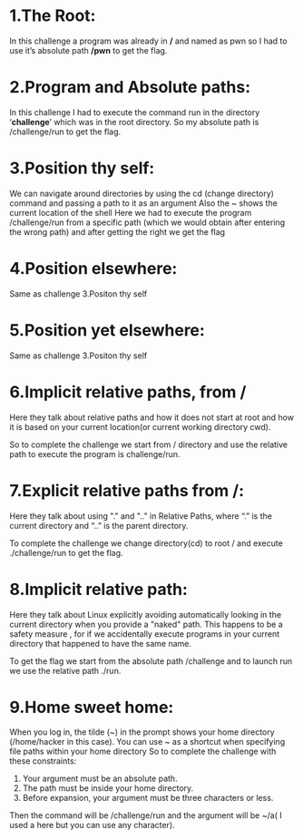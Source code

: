 # 1.The Root:
In this challenge a program was already in **/** and named as pwn so I had to use it’s absolute path **/pwn** to get the flag.
# 2.Program and Absolute paths:
In this challenge I had to execute the command run in the directory ‘**challenge**’ which was in the root directory. So my absolute path is  /challenge/run to get the flag.
# 3.Position thy self:
We can navigate around directories by using the cd (change directory) command and passing a path to it as an argument
Also the   ~   shows the current location of the shell
Here we had to execute the program /challenge/run from a specific path (which we would obtain after entering the wrong path) and after getting the right we get the flag
# 4.Position elsewhere:
Same as challenge 3.Positon thy self
# 5.Position yet elsewhere:
Same as challenge 3.Positon thy self
# 6.Implicit relative paths, from /
Here they talk about relative paths and how it does not start at root and how it is based on your current location(or current working directory cwd).

So to complete the challenge we start from / directory and use the relative path to execute the program is challenge/run.
# 7.Explicit relative paths from /: 
Here they talk about using "." and ".." in Relative Paths, where “.”  is the current directory and “..” is the parent directory.

To complete the challenge we change directory(cd) to root / and execute  ./challenge/run to get the flag.
# 8.Implicit relative path:
Here they talk about Linux explicitly avoiding automatically looking in the current directory when you provide a "naked" path.  This happens to be a safety measure , for if we accidentally execute programs in your current directory that happened to have the same name.

To get the flag we start from the absolute path /challenge and to launch run we use the relative path ./run. 
# 9.Home sweet home:
When you log in, the tilde (~) in the prompt shows your home directory (/home/hacker in this case). You can use ~ as a shortcut when specifying file paths within your home directory
So to complete the challenge with these constraints:
1.	Your argument must be an absolute path.
2.	The path must be inside your home directory.
3.	Before expansion, your argument must be three characters or less.
	
Then the command will be /challenge/run and the argument will be ~/a( I used a here but you can use any character). 
        
